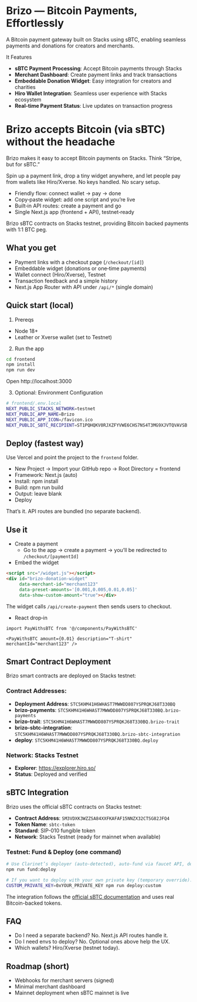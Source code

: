 # Brizo — Bitcoin Payments, Effortlessly

A Bitcoin payment gateway built on Stacks using sBTC, enabling seamless payments and donations for creators and merchants.

It Features

- **sBTC Payment Processing**: Accept Bitcoin payments through Stacks
- **Merchant Dashboard**: Create payment links and track transactions
- **Embeddable Donation Widget**: Easy integration for creators and charities
- **Hiro Wallet Integration**: Seamless user experience with Stacks ecosystem
- **Real-time Payment Status**: Live updates on transaction progress

# Brizo accepts Bitcoin (via sBTC) without the headache

Brizo makes it easy to accept Bitcoin payments on Stacks. Think “Stripe, but for sBTC.”

Spin up a payment link, drop a tiny widget anywhere, and let people pay from wallets like Hiro/Xverse. No keys handled. No scary setup.

- Friendly flow: connect wallet → pay → done
- Copy‑paste widget: add one script and you’re live
- Built‑in API routes: create a payment and go
- Single Next.js app (frontend + API), testnet‑ready

Brizo sBTC contracts on Stacks testnet, providing Bitcoin backed payments with 1:1 BTC peg.

## What you get
- Payment links with a checkout page (`/checkout/[id]`)
- Embeddable widget (donations or one‑time payments)
- Wallet connect (Hiro/Xverse), Testnet
- Transaction feedback and a simple history
- Next.js App Router with API under `/api/*` (single domain)

## Quick start (local)
1) Prereqs
- Node 18+
- Leather or Xverse wallet (set to Testnet)

2) Run the app
```bash
cd frontend
npm install
npm run dev
```
Open http://localhost:3000

3) Optional: Environment Configuration
```bash
# frontend/.env.local
NEXT_PUBLIC_STACKS_NETWORK=testnet
NEXT_PUBLIC_APP_NAME=Brizo
NEXT_PUBLIC_APP_ICON=/favicon.ico
NEXT_PUBLIC_SBTC_RECIPIENT=ST1PQHQKV0RJXZFYVWE6CHS7NS4T3MG9XJVTQVAVSB
```

## Deploy (fastest way)
Use Vercel and point the project to the `frontend` folder.

- New Project → Import your GitHub repo → Root Directory = frontend
- Framework: Next.js (auto)
- Install: npm install
- Build: npm run build
- Output: leave blank
- Deploy

That’s it. API routes are bundled (no separate backend).

## Use it
- Create a payment
  - Go to the app → create a payment → you’ll be redirected to `/checkout/[paymentId]`
- Embed the widget
```html
<script src="/widget.js"></script>
<div id="brizo-donation-widget" 
     data-merchant-id="merchant123"
     data-preset-amounts='[0.001,0.005,0.01,0.05]'
     data-show-custom-amount="true"></div>
```
The widget calls `/api/create-payment` then sends users to checkout.

- React drop‑in
```tsx
import PayWithsBTC from '@/components/PayWithsBTC'

<PayWithsBTC amount={0.01} description="T‑shirt" merchantId="merchant123" />
```

## Smart Contract Deployment

Brizo smart contracts are deployed on Stacks testnet:

### **Contract Addresses:**
- **Deployment Address**: `STC5KHM41H6WHAST7MWWDD807YSPRQKJ68T330BQ`
- **brizo-payments**: `STC5KHM41H6WHAST7MWWDD807YSPRQKJ68T330BQ.brizo-payments`
- **brizo-trait**: `STC5KHM41H6WHAST7MWWDD807YSPRQKJ68T330BQ.brizo-trait`
- **brizo-sbtc-integration**: `STC5KHM41H6WHAST7MWWDD807YSPRQKJ68T330BQ.brizo-sbtc-integration`
- **deploy**: `STC5KHM41H6WHAST7MWWDD807YSPRQKJ68T330BQ.deploy`

### **Network**: Stacks Testnet
- **Explorer**: https://explorer.hiro.so/
- **Status**: Deployed and verified

## sBTC Integration
Brizo uses the official sBTC contracts on Stacks testnet:
- **Contract Address**: `SM3VDXK3WZZSA84XXFKAFAF15NNZX32CTSG82JFQ4`
- **Token Name**: `sbtc-token`
- **Standard**: SIP-010 fungible token
- **Network**: Stacks Testnet (ready for mainnet when available)

### Testnet: Fund & Deploy (one command)
```bash
# Use Clarinet’s deployer (auto-detected), auto-fund via faucet API, deploy:
npm run fund:deploy

# If you want to deploy with your own private key (temporary override):
CUSTOM_PRIVATE_KEY=0xYOUR_PRIVATE_KEY npm run deploy:custom
```

The integration follows the [official sBTC documentation](https://docs.stacks.co/concepts/sbtc) and uses real Bitcoin-backed tokens.

## FAQ
- Do I need a separate backend? No. Next.js API routes handle it.
- Do I need envs to deploy? No. Optional ones above help the UX.
- Which wallets? Hiro/Xverse (testnet today).

## Roadmap (short)
- Webhooks for merchant servers (signed)
- Minimal merchant dashboard
- Mainnet deployment when sBTC mainnet is live
